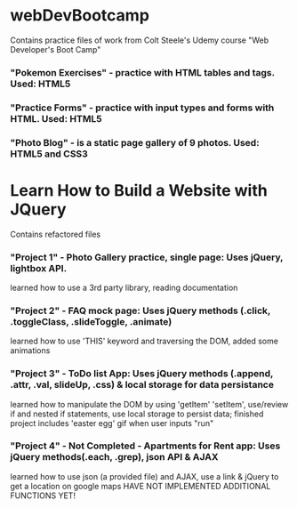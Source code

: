 # webDevBootcamp
Contains practice files of work from Colt Steele's Udemy course "Web Developer's Boot Camp"

### "Pokemon Exercises" - practice with HTML tables and tags. Used: HTML5

### "Practice Forms" - practice with input types and forms with HTML. Used: HTML5

### "Photo Blog" - is a static page gallery of 9 photos. Used: HTML5 and CSS3


# Learn How to Build a Website with JQuery
Contains refactored files 

### "Project 1" - Photo Gallery practice, single page: Uses jQuery, lightbox API.
learned how to use a 3rd party library, reading documentation

### "Project 2" - FAQ mock page: Uses jQuery methods (.click, .toggleClass, .slideToggle, .animate)
learned how to use 'THIS' keyword and traversing the DOM, added some animations

### "Project 3" - ToDo list App: Uses jQuery methods (.append, .attr, .val, slideUp, .css) & local storage for data persistance
learned how to manipulate the DOM by using 'getItem' 'setItem', use/review if and nested if statements, use local storage to persist data; finished project includes 'easter egg' gif when user inputs "run"

### "Project 4" - Not Completed - Apartments for Rent app: Uses jQuery methods(.each, .grep),  json API & AJAX
learned how to use json (a provided file) and AJAX, use a link & jQuery to get a location on google maps
HAVE NOT IMPLEMENTED ADDITIONAL FUNCTIONS YET!

